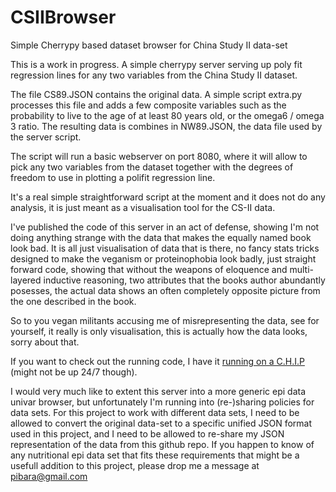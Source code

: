 # CSIIBrowser
Simple Cherrypy based dataset browser for China Study II data-set

This is a work in progress. A simple cherrypy server serving up poly fit regression lines for any two variables
from the China Study II dataset.

The file CS89.JSON contains the original data.
A simple script extra.py processes this file and adds a few composite variables such as the probability to live to
the age of at least 80 years old, or the omega6 / omega 3 ratio. The resulting data is combines in NW89.JSON, the data file
used by the server script.

The script will run a basic webserver on port 8080, where it will allow to pick any two variables from the dataset together 
with the degrees of freedom to use in plotting a polifit regression line. 

It's a real simple straightforward script at the moment and it does not do any analysis, it is just meant as a visualisation 
tool for the CS-II data. 

I've published the code of this server in an act of defense, showing I'm not doing anything strange with the data that
makes the equally named book look bad. It is all just visualisation of data that is there, no fancy stats tricks designed 
to make the veganism or proteinophobia look badly, just straight forward code, showing that without the weapons of
eloquence and multi-layered inductive reasoning, two attributes that the books author abundantly posesses, the actual data
shows an often completely opposite picture from the one described in the book. 

So to you vegan militants accusing me of misrepresenting the data, see for yourself, it really is only visualisation,
this is actually how the data looks, sorry about that. 

If you want to check out the running code, I have it [running on a C.H.I.P](http://timelord-ninja.xs4all.nl/)
(might not be up 24/7 though).

I would very much like to extent this server into a more generic epi data univar browser, but unfortunately I'm running into (re-)sharing policies for data sets. For this project to work with different data sets, I need to be allowed to convert the original data-set to a specific unified JSON format used in this project, and I need to be allowed to re-share my JSON representation of the data from this github repo. If you happen to know of any nutritional epi data set that fits these requirements that might be a usefull addition to this project, please drop me a message at pibara@gmail.com 

